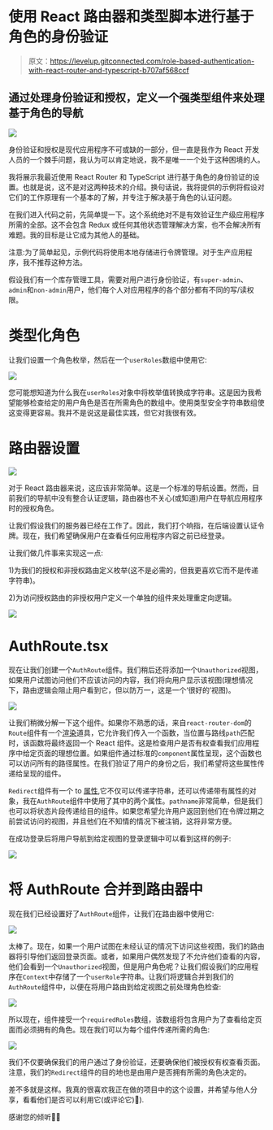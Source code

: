 # 使用 React 路由器和类型脚本进行基于角色的身份验证

> 原文：<https://levelup.gitconnected.com/role-based-authentication-with-react-router-and-typescript-b707af568ccf>

## 通过处理身份验证和授权，定义一个强类型组件来处理基于角色的导航

![](img/6e104b7e1f0373448e9bc3e87104ee22.png)

身份验证和授权是现代应用程序不可或缺的一部分，但一直是我作为 React 开发人员的一个棘手问题，我认为可以肯定地说，我不是唯一一个处于这种困境的人。

我将展示我最近使用 React Router 和 TypeScript 进行基于角色的身份验证的设置。也就是说，这不是对这两种技术的介绍。换句话说，我将提供的示例将假设对它们的工作原理有一个基本的了解，并专注于解决基于角色的认证问题。

在我们进入代码之前，先简单提一下。这个系统绝对不是有效验证生产级应用程序所需的全部。这不会包含 Redux 或任何其他状态管理解决方案，也不会解决所有难题。我的目标是让它成为其他人的基础。

注意:为了简单起见，示例代码将使用本地存储进行令牌管理。对于生产应用程序，我不推荐这种方法。

假设我们有一个库存管理工具，需要对用户进行身份验证，有`super-admin`、`admin`和`non-admin`用户，他们每个人对应用程序的各个部分都有不同的写/读权限。

# 类型化角色

让我们设置一个角色枚举，然后在一个`userRoles`数组中使用它:

![](img/78f5fc2fdf1becff91133e299667f856.png)

您可能想知道为什么我在`userRoles`对象中将枚举值转换成字符串。这是因为我希望能够检查给定的用户角色是否在所需角色的数组中。使用类型安全字符串数组使这变得更容易。我并不是说这是最佳实践，但它对我很有效。

# 路由器设置

![](img/5b5f7b7f33284e00d00b3036d6fbfbfc.png)

对于 React 路由器来说，这应该非常简单。这是一个标准的导航设置。然而，目前我们的导航中没有整合认证逻辑，路由器也不关心(或知道)用户在导航应用程序时的授权角色。

让我们假设我们的服务器已经在工作了。因此，我们打个响指，在后端设置认证令牌。现在，我们希望确保用户在查看任何应用程序内容之前已经登录。

让我们做几件事来实现这一点:

1)为我们的授权和非授权路由定义枚举(这不是必需的，但我更喜欢它而不是传递字符串)。

2)为访问授权路由的非授权用户定义一个单独的组件来处理重定向逻辑。

![](img/acd30ce9fbaf6d4246cab56dab2c41e3.png)

# AuthRoute.tsx

现在让我们创建一个`AuthRoute`组件。我们稍后还将添加一个`Unauthorized`视图，如果用户试图访问他们不应该访问的内容，我们将向用户显示该视图(理想情况下，路由逻辑会阻止用户看到它，但以防万一，这是一个‘很好的’视图)。

![](img/17f915f52526742ba06e0d62472c80f0.png)

让我们稍微分解一下这个组件。如果你不熟悉的话，来自`react-router-dom`的`Route`组件有一个[渲染](https://github.com/ReactTraining/react-router/blob/master/packages/react-router/docs/api/Route.md#render-func)道具，它允许我们传入一个函数，当位置与路线`path`匹配时，该函数将最终返回一个 React 组件。这是检查用户是否有权查看我们应用程序中给定页面的理想位置。如果组件通过标准的`component`属性呈现，这个函数也可以访问所有的路径属性。在我们验证了用户的身份之后，我们希望将这些属性传递给呈现的组件。

`Redirect`组件有一个 to [属性](https://github.com/ReactTraining/react-router/blob/master/packages/react-router/docs/api/Redirect.md#to-string),它不仅可以传递字符串，还可以传递带有属性的对象，我在`AuthRoute`组件中使用了其中的两个属性。`pathname`非常简单，但是我们也可以将状态片段传递给目的组件。如果您希望允许用户返回到他们在令牌过期之前尝试访问的视图，并且他们在不知情的情况下被注销，这将非常方便。

在成功登录后将用户导航到给定视图的登录逻辑中可以看到这样的例子:

![](img/218b0b55342502f810aeb057492b2c00.png)

# 将 AuthRoute 合并到路由器中

现在我们已经设置好了`AuthRoute`组件，让我们在路由器中使用它:

![](img/5b4588dbb505941290ca11d452b44280.png)

太棒了。现在，如果一个用户试图在未经认证的情况下访问这些视图，我们的路由器将引导他们返回登录页面。或者，如果用户偶然发现了不允许他们查看的内容，他们会看到一个`Unauthorized`视图，但是用户角色呢？让我们假设我们的应用程序在`Context`中存储了一个`userRole`字符串。让我们将逻辑合并到我们的`AuthRoute`组件中，以便在将用户路由到给定视图之前处理角色检查:

![](img/bd73bcfe2b23154eebd32babc788e249.png)

所以现在，组件接受一个`requiredRoles`数组，该数组将包含用户为了查看给定页面而必须拥有的角色。现在我们可以为每个组件传递所需的角色:

![](img/42feffe562f57de6b87f140cd97333a8.png)

我们不仅要确保我们的用户通过了身份验证，还要确保他们被授权有权查看页面。注意，我们的`Redirect`组件的目的地也是由用户是否拥有所需的角色决定的。

差不多就是这样。我真的很喜欢我正在做的项目中的这个设置，并希望与他人分享，看看他们是否可以利用它(或评论它)👀).

感谢您的倾听👋🏻